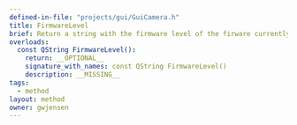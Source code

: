 ```yaml
---
defined-in-file: "projects/gui/GuiCamera.h"
title: FirmwareLevel
brief: Return a string with the firmware level of the firware currently running on the camera.
overloads:
  const QString FirmwareLevel():
    return: __OPTIONAL__
    signature_with_names: const QString FirmwareLevel()
    description: __MISSING__
tags:
  - method
layout: method
owner: gwjensen
---
```

